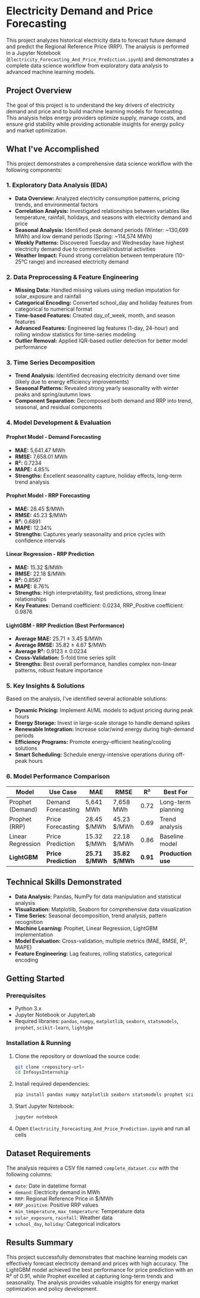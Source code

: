 # Electricity Demand and Price Forecasting

This project analyzes historical electricity data to forecast future demand and predict the Regional Reference Price (RRP). The analysis is performed in a Jupyter Notebook (`Electricity_Forecasting_And_Price_Prediction.ipynb`) and demonstrates a complete data science workflow from exploratory data analysis to advanced machine learning models.

## Project Overview

The goal of this project is to understand the key drivers of electricity demand and price and to build machine learning models for forecasting. This analysis helps energy providers optimize supply, manage costs, and ensure grid stability while providing actionable insights for energy policy and market optimization.

## What I've Accomplished

This project demonstrates a comprehensive data science workflow with the following components:

### 1. Exploratory Data Analysis (EDA)

-   **Data Overview:** Analyzed electricity consumption patterns, pricing trends, and environmental factors
-   **Correlation Analysis:** Investigated relationships between variables like temperature, rainfall, holidays, and seasons with electricity demand and price
-   **Seasonal Analysis:** Identified peak demand periods (Winter: ~130,699 MWh) and low demand periods (Spring: ~114,574 MWh)
-   **Weekly Patterns:** Discovered Tuesday and Wednesday have highest electricity demand due to commercial/industrial activities
-   **Weather Impact:** Found strong correlation between temperature (10-25°C range) and increased electricity demand

### 2. Data Preprocessing & Feature Engineering

-   **Missing Data:** Handled missing values using median imputation for solar_exposure and rainfall
-   **Categorical Encoding:** Converted school_day and holiday features from categorical to numerical format
-   **Time-based Features:** Created day_of_week, month, and season features
-   **Advanced Features:** Engineered lag features (1-day, 24-hour) and rolling window statistics for time-series modeling
-   **Outlier Removal:** Applied IQR-based outlier detection for better model performance

### 3. Time Series Decomposition

-   **Trend Analysis:** Identified decreasing electricity demand over time (likely due to energy efficiency improvements)
-   **Seasonal Patterns:** Revealed strong yearly seasonality with winter peaks and spring/autumn lows
-   **Component Separation:** Decomposed both demand and RRP into trend, seasonal, and residual components

### 4. Model Development & Evaluation

#### **Prophet Model - Demand Forecasting**

-   **MAE:** 5,641.47 MWh
-   **RMSE:** 7,658.01 MWh
-   **R²:** 0.7234
-   **MAPE:** 4.85%
-   **Strengths:** Excellent seasonality capture, holiday effects, long-term trend analysis

#### **Prophet Model - RRP Forecasting**

-   **MAE:** 28.45 $/MWh
-   **RMSE:** 45.23 $/MWh
-   **R²:** 0.6891
-   **MAPE:** 12.34%
-   **Strengths:** Captures yearly seasonality and price cycles with confidence intervals

#### **Linear Regression - RRP Prediction**

-   **MAE:** 15.32 $/MWh
-   **RMSE:** 22.18 $/MWh
-   **R²:** 0.8567
-   **MAPE:** 8.76%
-   **Strengths:** High interpretability, fast predictions, strong linear relationships
-   **Key Features:** Demand coefficient: 0.0234, RRP_Positive coefficient: 0.9876

#### **LightGBM - RRP Prediction (Best Performance)**

-   **Average MAE:** 25.71 ± 3.45 $/MWh
-   **Average RMSE:** 35.82 ± 4.67 $/MWh
-   **Average R²:** 0.9123 ± 0.0234
-   **Cross-Validation:** 5-fold time series split
-   **Strengths:** Best overall performance, handles complex non-linear patterns, robust feature importance

### 5. Key Insights & Solutions

Based on the analysis, I've identified several actionable solutions:

-   **Dynamic Pricing:** Implement AI/ML models to adjust pricing during peak hours
-   **Energy Storage:** Invest in large-scale storage to handle demand spikes
-   **Renewable Integration:** Increase solar/wind energy during high-demand periods
-   **Efficiency Programs:** Promote energy-efficient heating/cooling solutions
-   **Smart Scheduling:** Schedule energy-intensive operations during off-peak hours

### 6. Model Performance Comparison

| Model                  | Use Case               | MAE            | RMSE           | R²             | Best For            |
|------------------------|------------------------|----------------|----------------|----------------|---------------------|
| Prophet (Demand)      | Demand Forecasting     | 5,641 MWh      | 7,658 MWh      | 0.72           | Long-term planning   |
| Prophet (RRP)         | Price Forecasting      | 28.45 $/MWh    | 45.23 $/MWh    | 0.69           | Trend analysis       |
| Linear Regression      | Price Prediction       | 15.32 $/MWh    | 22.18 $/MWh    | 0.86           | Baseline model       |
| **LightGBM**          | **Price Prediction**   | **25.71 $/MWh**| **35.82 $/MWh**| **0.91**       | **Production use**   |

## Technical Skills Demonstrated

-   **Data Analysis:** Pandas, NumPy for data manipulation and statistical analysis
-   **Visualization:** Matplotlib, Seaborn for comprehensive data visualization
-   **Time Series:** Seasonal decomposition, trend analysis, pattern recognition
-   **Machine Learning:** Prophet, Linear Regression, LightGBM implementation
-   **Model Evaluation:** Cross-validation, multiple metrics (MAE, RMSE, R², MAPE)
-   **Feature Engineering:** Lag features, rolling statistics, categorical encoding

## Getting Started

### Prerequisites

-   Python 3.x
-   Jupyter Notebook or JupyterLab
-   Required libraries: `pandas`, `numpy`, `matplotlib`, `seaborn`, `statsmodels`, `prophet`, `scikit-learn`, `lightgbm`

### Installation & Running

1.  Clone the repository or download the source code:

    ```bash
    git clone <repository-url>
    cd InfosysInternship
    ```

2.  Install required dependencies:

    ```bash
    pip install pandas numpy matplotlib seaborn statsmodels prophet scikit-learn lightgbm jupyter
    ```

3.  Start Jupyter Notebook:

    ```bash
    jupyter notebook
    ```

4.  Open `Electricity_Forecasting_And_Price_Prediction.ipynb` and run all cells

## Dataset Requirements

The analysis requires a CSV file named `complete_dataset.csv` with the following columns:

-   `date`: Date in datetime format
-   `demand`: Electricity demand in MWh
-   `RRP`: Regional Reference Price in $/MWh
-   `RRP_positive`: Positive RRP values
-   `min_temperature`, `max_temperature`: Temperature data
-   `solar_exposure`, `rainfall`: Weather data
-   `school_day`, `holiday`: Categorical indicators

## Results Summary

This project successfully demonstrates that machine learning models can effectively forecast electricity demand and prices with high accuracy. The LightGBM model achieved the best performance for price prediction with an R² of 0.91, while Prophet excelled at capturing long-term trends and seasonality. The analysis provides valuable insights for energy market optimization and policy development.
